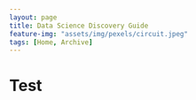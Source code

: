 ```yaml
---
layout: page
title: Data Science Discovery Guide
feature-img: "assets/img/pexels/circuit.jpeg"
tags: [Home, Archive]
---
```


# Test
